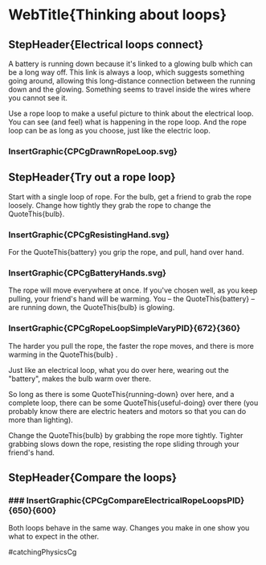 # WebTitle{Thinking about loops}

## StepHeader{Electrical loops connect}

A battery is running down because it's linked to a glowing bulb which can be a long way off. This link is always a loop, which suggests something going around, allowing this long-distance connection between the running down and the glowing. Something seems to travel inside the wires where you cannot see it.

Use a rope loop to make a useful picture to think about the electrical loop. You can see (and feel) what is happening in the rope loop. And the rope loop can be as long as you choose, just like the electric loop.

### InsertGraphic{CPCgDrawnRopeLoop.svg}

## StepHeader{Try out a rope loop}

Start with a single loop of rope. For the bulb, get a friend to grab the rope loosely. Change how tightly they grab the rope to change the QuoteThis{bulb}.

### InsertGraphic{CPCgResistingHand.svg}

For the QuoteThis{battery}  you grip the rope, and pull, hand over hand.

### InsertGraphic{CPCgBatteryHands.svg}

The rope will move everywhere at once. If you've chosen well, as you keep pulling, your friend's hand will be warming. You – the QuoteThis{battery} – are running down, the QuoteThis{bulb} is glowing.

### InsertGraphic{CPCgRopeLoopSimpleVaryPID}{672}{360}

The harder you pull the rope, the faster the rope moves, and there is more warming in the QuoteThis{bulb} .

Just like an electrical loop, what you do over here, wearing out the "battery", makes the bulb warm over there. 

So long as there is some QuoteThis{running-down} over here, and a complete loop, there can be some QuoteThis{useful-doing}  over there (you probably know there are electric heaters and motors so that you can do more than lighting).

Change the QuoteThis{bulb} by grabbing the rope more tightly. Tighter grabbing slows down the rope, resisting the rope sliding through your friend's hand.

## StepHeader{Compare the loops}

### ### InsertGraphic{CPCgCompareElectricalRopeLoopsPID}{650}{600}

Both loops behave in the same way. Changes you make in one show you what to expect in the other.

#catchingPhysicsCg